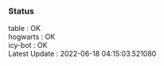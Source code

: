 ### Status


table : OK  
hogwarts : OK  
icy-bot : OK  
Latest Update : 2022-06-18 04:15:03.521080
